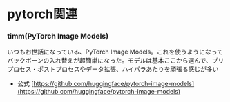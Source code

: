 # pytorch関連


### timm(PyTorch Image Models)
いつもお世話になっている、PyTorch Image Models。これを使うようになってバックボーンの入れ替えが超簡単になった。モデルは基本ここから選んで、プリプロセス・ポストプロセスやデータ拡張、ハイパラあたりを頑張る感じが多い
- 公式 [https://github.com/huggingface/pytorch-image-models](https://github.com/huggingface/pytorch-image-models)

